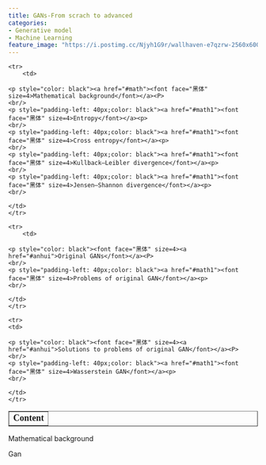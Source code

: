 ```yaml
---
title: GANs-From scrach to advanced
categories:
- Generative model
- Machine Learning
feature_image: "https://i.postimg.cc/Njyh1G9r/wallhaven-e7qzrw-2560x600.png"
---
```

<head>
    <script src="https://cdn.mathjax.org/mathjax/latest/MathJax.js?config=TeX-AMS-MML_HTMLorMML" type="text/javascript"></script>
    <script type="text/x-mathjax-config">
        MathJax.Hub.Config({
            tex2jax: {
            skipTags: ['script', 'noscript', 'style', 'textarea', 'pre'],
            inlineMath: [['$','$']]
            }
        });
    </script>
</head>


<table  style="border-collapse: collapse; width: 100%;" border="1">
    <tr>
        <td><font face="黑体" size=4><b>Content</b></font></td>
    </tr>

    <tr>
        <td>

	<p style="color: black"><a href="#math"><font face="黑体" size=4>Mathematical background</font></a><P>
	<br/>
	<p style="padding-left: 40px;color: black"><a href="#math1"><font face="黑体" size=4>Entropy</font></a><p>
	<br/>
	<p style="padding-left: 40px;color: black"><a href="#math1"><font face="黑体" size=4>Cross entropy</font></a><p>
	<br/>
	<p style="padding-left: 40px;color: black"><a href="#math1"><font face="黑体" size=4>Kullback–Leibler divergence</font></a><p>
	<br/>
	<p style="padding-left: 40px;color: black"><a href="#math1"><font face="黑体" size=4>Jensen–Shannon divergence</font></a><p>
	<br/>

	</td>
    </tr>

    <tr>
        <td>

	<p style="color: black"><font face="黑体" size=4><a href="#anhui">Original GANs</font></a><P>
	<br/>
	<p style="padding-left: 40px;color: black"><a href="#math1"><font face="黑体" size=4>Problems of original GAN</font></a><p>
	<br/>

	</td>
    </tr>

    <tr>	
	<td>

	<p style="color: black"><font face="黑体" size=4><a href="#anhui">Solutions to problems of original GAN</font></a><P>
	<br/>
	<p style="padding-left: 40px;color: black"><a href="#math1"><font face="黑体" size=4>Wasserstein GAN</font></a><p>
	<br/>
	
	</td>
    </tr>
  
</table>


<p style="color: black"><a name="math">Mathematical background</a><p>

<div>Gan</div>
